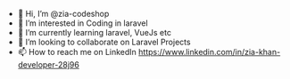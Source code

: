 - 👋 Hi, I’m @zia-codeshop
- 👀 I’m interested in Coding in laravel
- 🌱 I’m currently learning laravel, VueJs etc
- 💞️ I’m looking to collaborate on Laravel Projects
- 📫 How to reach me on LinkedIn https://www.linkedin.com/in/zia-khan-developer-28j96
<!---
zia-codeshop/zia-codeshop is a ✨ special ✨ repository because its `README.md` (this file) appears on your GitHub profile.
You can click the Preview link to take a look at your changes.
--->
